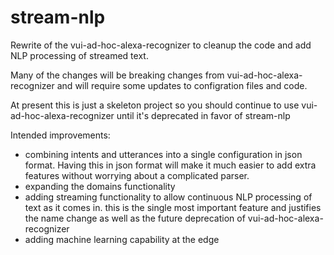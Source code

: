 # stream-nlp

Rewrite of the vui-ad-hoc-alexa-recognizer to cleanup the code and add NLP processing of streamed text.

Many of the changes will be breaking changes from vui-ad-hoc-alexa-recognizer and will require some updates to configration files and code.

At present this is just a skeleton project so you should continue to use vui-ad-hoc-alexa-recognizer until it's deprecated in favor of stream-nlp

Intended improvements:
* combining intents and utterances into a single configuration in json format. Having this in json format will make it much easier to add extra features without worrying about a complicated parser.
* expanding the domains functionality
* adding streaming functionality to allow continuous NLP processing of text as it comes in. this is the single most important feature and justifies the name change as well as the future deprecation of vui-ad-hoc-alexa-recognizer
* adding machine learning capability at the edge